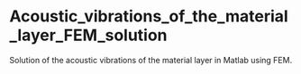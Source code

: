 # Acoustic_vibrations_of_the_material_layer_FEM_solution
Solution of the acoustic vibrations of the material layer in Matlab using FEM.
